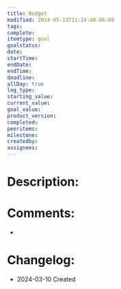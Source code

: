 ```yaml
---
title: Budget
modified: 2024-05-13T11:24:40-06:00
tags: 
complete: 
itemtype: goal
goalstatus: 
date: 
startTime: 
endDate: 
endTime: 
deadline: 
allDay: true
log_type: 
starting_value: 
current_value: 
goal_value: 
product_version: 
completed: 
peeritems: 
milestone: 
createdby: 
assignees: 
---
```


# Description:

# Comments:
- 
# Changelog:
- 2024-03-10 Created
